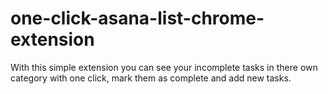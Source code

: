 one-click-asana-list-chrome-extension
=====================================

With this simple extension you can see your incomplete tasks in there own category with one click, mark them as complete and add new tasks.

